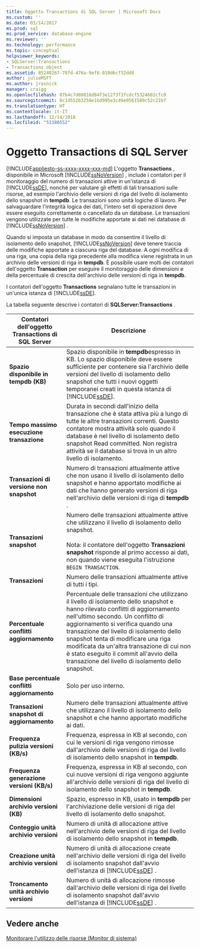 ```yaml
---
title: Oggetto Transactions di SQL Server | Microsoft Docs
ms.custom: ''
ms.date: 03/14/2017
ms.prod: sql
ms.prod_service: database-engine
ms.reviewer: ''
ms.technology: performance
ms.topic: conceptual
helpviewer_keywords:
- SQLServer:Transactions
- Transactions object
ms.assetid: 85240267-78fd-476a-9ef6-010d6cf32dd8
author: julieMSFT
ms.author: jrasnick
manager: craigg
ms.openlocfilehash: 07b4c7d08816d84f3e1273f3fcdcf5324602cfc0
ms.sourcegitcommit: 0c1d552b3256e1bd995e3c49e0561589c52c21bf
ms.translationtype: HT
ms.contentlocale: it-IT
ms.lasthandoff: 12/14/2018
ms.locfileid: "53380552"
---
```

# <a name="sql-server-transactions-object"></a>Oggetto Transactions di SQL Server
[!INCLUDE[appliesto-ss-xxxx-xxxx-xxx-md](../../includes/appliesto-ss-xxxx-xxxx-xxx-md.md)]
  L'oggetto **Transactions** , disponibile in Microsoft [!INCLUDE[ssNoVersion](../../includes/ssnoversion-md.md)] , include i contatori per il monitoraggio del numero di transazioni attive in un'istanza di [!INCLUDE[ssDE](../../includes/ssde-md.md)], nonché per valutare gli effetti di tali transazioni sulle risorse, ad esempio l'archivio delle versioni di riga del livello di isolamento dello snapshot in **tempdb**. Le transazioni sono unità logiche di lavoro. Per salvaguardare l'integrità logica dei dati, l'intero set di operazioni deve essere eseguito correttamente o cancellato da un database. Le transazioni vengono utilizzate per tutte le modifiche apportate ai dati nei database di [!INCLUDE[ssNoVersion](../../includes/ssnoversion-md.md)] .  
  
 Quando si imposta un database in modo da consentire il livello di isolamento dello snapshot, [!INCLUDE[ssNoVersion](../../includes/ssnoversion-md.md)] deve tenere traccia delle modifiche apportate a ciascuna riga del database. A ogni modifica di una riga, una copia della riga precedente alla modifica viene registrata in un archivio delle versioni di riga in **tempdb**. È possibile usare molti dei contatori dell'oggetto **Transaction** per eseguire il monitoraggio delle dimensioni e della percentuale di crescita dell'archivio delle versioni di riga in **tempdb**.  
  
 I contatori dell'oggetto **Transactions** segnalano tutte le transazioni in un'unica istanza di [!INCLUDE[ssDE](../../includes/ssde-md.md)].  
  
 La tabella seguente descrive i contatori di **SQLServer:Transactions** .  
  
|Contatori dell'oggetto Transactions di SQL Server|Descrizione|  
|--------------------------------------|-----------------|  
|**Spazio disponibile in tempdb (KB)**|Spazio disponibile in **tempdb**espresso in KB. Lo spazio disponibile deve essere sufficiente per contenere sia l'archivio delle versioni del livello di isolamento dello snapshot che tutti i nuovi oggetti temporanei creati in questa istanza di [!INCLUDE[ssDE](../../includes/ssde-md.md)].|  
|**Tempo massimo esecuzione transazione**|Durata in secondi dall'inizio della transazione che è stata attiva più a lungo di tutte le altre transazioni correnti. Questo contatore mostra attività solo quando il database è nel livello di isolamento dello snapshot Read committed. Non registra attività se il database si trova in un altro livello di isolamento.|  
|**Transazioni di versione non snapshot**|Numero di transazioni attualmente attive che non usano il livello di isolamento dello snapshot e hanno apportato modifiche ai dati che hanno generato versioni di riga nell'archivio delle versioni di riga di **tempdb** .|  
|**Transazioni snapshot**|Numero delle transazioni attualmente attive che utilizzano il livello di isolamento dello snapshot.<br /><br /> Nota: il contatore dell'oggetto **Transazioni snapshot** risponde al primo accesso ai dati, non quando viene eseguita l'istruzione `BEGIN TRANSACTION`.|  
|**Transazioni**|Numero delle transazioni attualmente attive di tutti i tipi.|  
|**Percentuale conflitti aggiornamento**|Percentuale delle transazioni che utilizzano il livello di isolamento dello snapshot e hanno rilevato conflitti di aggiornamento nell'ultimo secondo. Un conflitto di aggiornamento si verifica quando una transazione del livello di isolamento dello snapshot tenta di modificare una riga modificata da un'altra transazione di cui non è stato eseguito il commit all'avvio della transazione del livello di isolamento dello snapshot.|  
|**Base percentuale conflitti aggiornamento**|Solo per uso interno.|
|**Transazioni snapshot di aggiornamento**|Numero delle transazioni attualmente attive che utilizzano il livello di isolamento dello snapshot e che hanno apportato modifiche ai dati.|  
|**Frequenza pulizia versioni (KB/s)**|Frequenza, espressa in KB al secondo, con cui le versioni di riga vengono rimosse dall'archivio delle versioni di riga del livello di isolamento dello snapshot in **tempdb**.|  
|**Frequenza generazione versioni (KB/s)**|Frequenza, espressa in KB al secondo, con cui nuove versioni di riga vengono aggiunte all'archivio delle versioni di riga del livello di isolamento dello snapshot in **tempdb**.|  
|**Dimensioni archivio versioni (KB)**|Spazio, espresso in KB, usato in **tempdb** per l'archiviazione delle versioni di riga del livello di isolamento dello snapshot.|  
|**Conteggio unità archivio versioni**|Numero di unità di allocazione attive nell'archivio delle versioni di riga del livello di isolamento dello snapshot in **tempdb**.|  
|**Creazione unità archivio versioni**|Numero di unità di allocazione create nell'archivio delle versioni di riga del livello di isolamento snapshot dall'avvio dell'istanza di [!INCLUDE[ssDE](../../includes/ssde-md.md)] .|  
|**Troncamento unità archivio versioni**|Numero di unità di allocazione rimosse dall'archivio delle versioni di riga del livello di isolamento snapshot dall'avvio dell'istanza di [!INCLUDE[ssDE](../../includes/ssde-md.md)] .|  
  
## <a name="see-also"></a>Vedere anche  
 [Monitorare l'utilizzo delle risorse &#40;Monitor di sistema&#41;](../../relational-databases/performance-monitor/monitor-resource-usage-system-monitor.md)  
  
  
